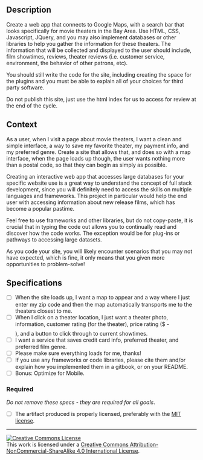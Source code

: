 ## Description
Create a web app that connects to Google Maps, with a search bar that looks specifically for movie theaters in the Bay Area. Use HTML, CSS, Javascript, JQuery, and you may also implement databases or other libraries to help you gather the information for these theaters. The information that will be collected and displayed to the user should include, film showtimes, reviews, theater reviews (i.e. customer service, environment, the behavior of other patrons, etc).

You should still write the code for the site, including creating the space for the plugins and you must be able to explain all of your choices for third party software.

Do not publish this site, just use the html index for us to access for review at the end of the cycle.

## Context

As a user, when I visit a page about movie theaters, I want a clean and simple interface, a way to save my favorite theater, my payment info, and my preferred genre. Create a site that allows that, and does so with a map interface, when the page loads up though, the user wants nothing more than a postal code, so that they can begin as simply as possible.

Creating an interactive web app that accesses large databases for your specific website use is a great way to understand the concept of full stack development, since you will definitely need to access the skills on multiple languages and frameworks. This project in particular would help the end user with accessing information about new release films, which has become a popular pastime.

Feel free to use frameworks and other libraries, but do not copy-paste, it is crucial that in typing the code out allows you to continually read and discover how the code works. The exception would be for plug-ins or pathways to accessing large datasets.

As you code your site, you will likely encounter scenarios that you may not have expected, which is fine, it only means that you given more opportunities to problem-solve!


## Specifications
- [ ] When the site loads up, I want a map to appear and a way where I just enter my zip code and then the map automatically transports me to the theaters closest to me.
- [ ] When I click on a theater location, I just want a theater photo, information, customer rating (for the theater), price rating ($ - $$$$), and a button to click through to current showtimes.
- [ ] I want a  service that saves credit card info, preferred theater, and preferred film genre.
- [ ] Please make sure everything loads for me, thanks!
- [ ] If you use any frameworks or code libraries, please cite them and/or explain how you implemented them in a gitbook, or on your README.
- [ ] Bonus: Optimize for Mobile.

### Required

_Do not remove these specs - they are required for all goals_.

- [ ] The artifact produced is properly licensed, preferably with the [MIT license][mit-license].

---

<!-- LICENSE -->

<a rel="license" href="http://creativecommons.org/licenses/by-nc-sa/4.0/"><img alt="Creative Commons License" style="border-width:0" src="https://i.creativecommons.org/l/by-nc-sa/4.0/80x15.png" /></a>
<br />This work is licensed under a <a rel="license" href="http://creativecommons.org/licenses/by-nc-sa/4.0/">Creative Commons Attribution-NonCommercial-ShareAlike 4.0 International License</a>.

[mit-license]: https://opensource.org/licenses/MIT
